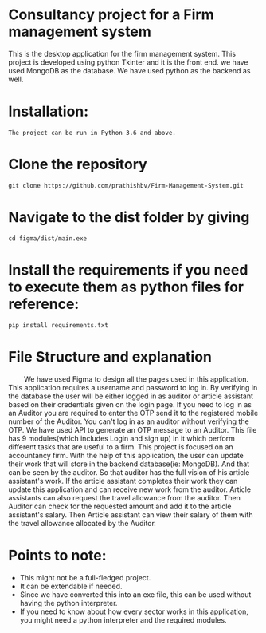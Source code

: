 # Consultancy project for a Firm management system

This is the desktop application for the firm management system. This project is developed using python Tkinter and it is the front end. we have used MongoDB as the database. We have used python as the backend as well. 

# Installation:
	The project can be run in Python 3.6 and above.
	
# Clone the repository
```
git clone https://github.com/prathishbv/Firm-Management-System.git
```

# Navigate to the dist folder by giving
```
cd figma/dist/main.exe
```

# Install the requirements if you need to  execute them as python files for reference:
```
pip install requirements.txt
```

# File Structure and explanation 
&nbsp;&nbsp;&nbsp;&nbsp;&nbsp;&nbsp;&nbsp;&nbsp;We have used Figma to design all the pages used in this application. This application requires a username and password to log in. By verifying in the database the user will be either logged in as auditor or article assistant based on their credentials given on the login page. If you need to log in as an Auditor you are required to enter the OTP send it to the registered mobile number of the Auditor. You can't log in as an auditor without verifying the OTP. We have used API to generate an OTP message to an Auditor. This file has 9 modules(which includes Login and sign up) in it which perform different tasks that are useful to a firm. This project is focused on an accountancy firm. With the help of this application, the user can update their work that will store in the backend database(ie: MongoDB). And that can be seen by the auditor. So that auditor has the full vision of his article assistant's work. If the article assistant completes their work they can update this application and can receive new work from the auditor. Article assistants can also request the travel allowance from the auditor. Then Auditor can check for the requested amount and add it to the article assistant's salary. Then Article assistant can view their salary of them with the travel allowance allocated by the Auditor.


# Points to note:
- This might not be a full-fledged project.
- It can be extendable if needed.
- Since we have converted this into an exe file, this can be used without having the python interpreter.
- If you need to know about how every sector works in this application, you might need a python interpreter and the required modules.


